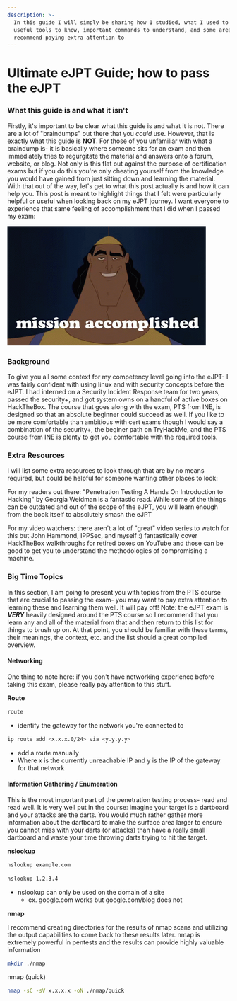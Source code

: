 ```yaml
---
description: >-
  In this guide I will simply be sharing how I studied, what I used to prep,
  useful tools to know, important commands to understand, and some areas I
  recommend paying extra attention to
---
```


# Ultimate eJPT Guide; how to pass the eJPT

### What this guide is and what it isn't

Firstly, it's important to be clear what this guide is and what it is not. There are a lot of "braindumps" out there that you _could_ use. However, that is exactly what this guide is **NOT**. For those of you unfamiliar with what a braindump is- it is basically where someone sits for an exam and then immediately tries to regurgitate the material and answers onto a forum, website, or blog. Not only is this flat out against the purpose of certification exams but if you do this you're only cheating yourself from the knowledge you would have gained from just sitting down and learning the material. With that out of the way, let's get to what this post actually is and how it can help you. This post is meant to highlight things that I felt were particularly helpful or useful when looking back on my eJPT journey. I want everyone to experience that same feeling of accomplishment that I did when I passed my exam: 

![Me \(and hopefully you after you read this blog\) after passing my eJPT](../.gitbook/assets/tenor.gif)

### Background

To give you all some context for my competency level going into the eJPT- I was fairly confident with using linux and with security concepts before the eJPT. I had interned on a Security Incident Response team for two years, passed the security+, and got system owns on a handful of active boxes on HackTheBox. The course that goes along with the exam, PTS from INE, is designed so that an absolute beginner could succeed as well. If you like to be more comfortable than ambitious with cert exams though I would say a combination of the security+, the beginer path on TryHackMe, and the PTS course from INE is plenty to get you comfortable with the required tools. 

### Extra Resources

I will list some extra resources to look through that are by no means required, but could be helpful for someone wanting other places to look: 

For my readers out there: "Penetration Testing A Hands On Introduction to Hacking" by Georgia Weidman is a fantastic read. While some of the things can be outdated and out of the scope of the eJPT, you will learn enough from the book itself to absolutely smash the eJPT

For my video watchers: there aren't a lot of "great" video series to watch for this but John Hammond, IPPSec, and myself :\) fantastically cover HackTheBox walkthroughs for retired boxes on YouTube and those can be good to get you to understand the methodologies of compromising a machine. 

### Big Time Topics

In this section, I am going to present you with topics from the PTS course that are crucial to passing the exam- you may want to pay extra attention to learning these and learning them well. It will pay off! Note: the eJPT exam is _**VERY**_  heavily designed around the PTS course so I recommend that you learn any and all of the material from that and then return to this list for things to brush up on. At that point, you should be familiar with these terms, their meanings, the context, etc. and the list should a great compiled overview. 

#### Networking

One thing to note here: if you don't have networking experience before taking this exam, please really pay attention to this stuff. 

**Route**

```bash
route
```

* identify the gateway for the network you're connected to

```bash
ip route add <x.x.x.0/24> via <y.y.y.y>
```

* add a route manually
* Where x is the currently unreachable IP and y is the IP of the gateway for that network



#### Information Gathering / Enumeration 

This is the most important part of the penetration testing process- read and read well. It is very well put in the course: imagine your target is a dartboard and your attacks are the darts. You would much rather gather more information about the dartboard to make the surface area larger to ensure you cannot miss with your darts \(or attacks\) than have a really small dartboard and waste your time throwing darts trying to hit the target. 

**nslookup**

```bash
nslookup example.com
```

```bash
nslookup 1.2.3.4
```

* nslookup can only be used on the domain of a site
  * ex. google.com works but google.com/blog does not

**nmap**

I recommend creating directories for the results of nmap scans and utilizing the output capabilities to come back to these results later. nmap is extremely powerful in pentests and the results can provide highly valuable information

```bash
mkdir ./nmap
```

nmap \(quick\) 

```bash
nmap -sC -sV x.x.x.x -oN ./nmap/quick
```







